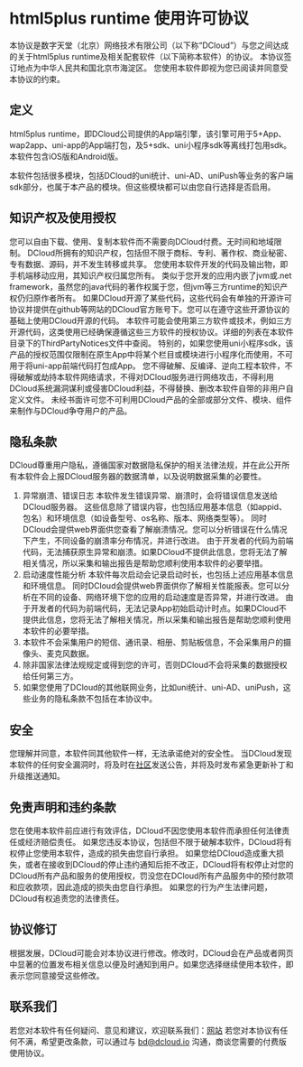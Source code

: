 # html5plus runtime 使用许可协议
本协议是数字天堂（北京）网络技术有限公司（以下称“DCloud”）与您之间达成的关于html5plus runtime及相关配套软件（以下简称本软件）的协议。
本协议签订地点为中华人民共和国北京市海淀区。
您使用本软件即视为您已阅读并同意受本协议的约束。

## 定义
html5plus runtime，即DCloud公司提供的App端引擎，该引擎可用于5+App、wap2app、uni-app的App端打包，及5+sdk、uni小程序sdk等离线打包用sdk。
本软件包含iOS版和Android版。

本软件包括很多模块，包括DCloud的uni统计、uni-AD、uniPush等业务的客户端sdk部分，也属于本产品的模块。但这些模块都可以由您自行选择是否启用。

## 知识产权及使用授权
您可以自由下载、使用、复制本软件而不需要向DCloud付费。无时间和地域限制。
DCloud所拥有的知识产权，包括但不限于商标、专利、著作权、商业秘密、专有数据、源码，并不发生转移或共享。
您使用本软件开发的代码及输出物，即手机端移动应用，其知识产权归属您所有。
类似于您开发的应用内嵌了jvm或.net framework，虽然您的java代码的著作权属于您，但jvm等三方runtime的知识产权仍归原作者所有。
如果DCloud开源了某些代码，这些代码会有单独的开源许可协议并提供在github等网站的DCloud官方账号下。您可以在遵守这些开源协议的基础上使用DCloud开源的代码。
本软件可能会使用第三方软件或技术，例如三方开源代码，这类使用已经确保遵循这些三方软件的授权协议。详细的列表在本软件目录下的ThirdPartyNotices文件中查阅。
特别的，如果您使用uni小程序sdk，该产品的授权范围仅限制在原生App中将某个栏目或模块进行小程序化而使用，不可用于将uni-app前端代码打包成App。
您不得破解、反编译、逆向工程本软件，不得破解或劫持本软件网络请求，不得对DCloud服务进行网络攻击，不得利用DCloud系统漏洞谋利或侵害DCloud利益，不得替换、删改本软件自带的非用户自定义文件。
未经书面许可您不可利用DCloud产品的全部或部分文件、模块、组件来制作与DCloud争夺用户的产品。


## 隐私条款
DCloud尊重用户隐私，遵循国家对数据隐私保护的相关法律法规，并在此公开所有本软件会上报DCloud服务器的数据清单，以及说明数据采集的必要性。
1. 异常崩溃、错误日志
本软件发生错误异常、崩溃时，会将错误信息发送给DCloud服务器。
这些信息除了错误内容，也包括应用基本信息（如appid、包名）和环境信息（如设备型号、os名称、版本、网络类型等）。
同时DCloud会提供web界面供您查看了解崩溃情况。您可以分析错误在什么情况下产生，不同设备的崩溃率分布情况，并进行改进。
由于开发者的代码为前端代码，无法捕获原生异常和崩溃。如果DCloud不提供此信息，您将无法了解相关情况，所以采集和输出报告是帮助您顺利使用本软件的必要举措。
2. 启动速度性能分析
本软件每次启动会记录启动时长，也包括上述应用基本信息和环境信息。
同时DCloud会提供web界面供你了解相关性能报表。您可以分析在不同的设备、网络环境下您的应用的启动速度是否异常，并进行改进。
由于开发者的代码为前端代码，无法记录App初始启动计时点。如果DCloud不提供此信息，您将无法了解相关情况，所以采集和输出报告是帮助您顺利使用本软件的必要举措。
3. 本软件不会采集用户的短信、通讯录、相册、剪贴板信息，不会采集用户的摄像头、麦克风数据。
4. 除非国家法律法规规定或得到您的许可，否则DCloud不会将采集的数据授权给任何第三方。
5. 如果您使用了DCloud的其他联网业务，比如uni统计、uni-AD、uniPush，这些业务的隐私条款不包括在本协议中。

## 安全
您理解并同意，本软件同其他软件一样，无法承诺绝对的安全性。
当DCloud发现本软件的任何安全漏洞时，将及时在[社区](https://ask.dcloud.net.cn/explore/)发送公告，并将及时发布紧急更新补丁和升级推送通知。

## 免责声明和违约条款
您在使用本软件前应进行有效评估，DCloud不因您使用本软件而承担任何法律责任或经济赔偿责任。
如果您违反本协议，包括但不限于破解本软件，DCloud将有权停止您使用本软件，造成的损失由您自行承担。
如果您给DCloud造成重大损失，或者在接收到DCloud的停止违约通知后拒不改正，DCloud将有权停止对您的DCloud所有产品和服务的使用授权，罚没您在DCloud所有产品服务中的预付款项和应收款项，因此造成的损失由您自行承担。
如果您的行为产生法律问题，DCloud有权追责您的法律责任。

## 协议修订
根据发展，DCloud可能会对本协议进行修改。修改时，DCloud会在产品或者网页中显著的位置发布相关信息以便及时通知到用户。如果您选择继续使用本软件，即表示您同意接受这些修改。

## 联系我们
若您对本软件有任何疑问、意见和建议，欢迎联系我们：[网站](https://DCloud.io)
若您对本协议有任何不满，希望更改条款，可以通过与 bd@dcloud.io 沟通，商谈您需要的付费版使用协议。
